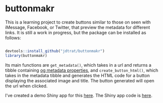 # buttonmakr

This is a learning project to create buttons similar to those on seen with iMessage, Facebook, or Twitter, that preview the metadata for different links. It is still a work in progress, but the package can be installed as follows:

```r

devtools::install_github("jdtrat/buttonmakr")
library(buttonmakr)

```

Its main functions are `get_metadata()`, which takes in a url and returns a tibble containing [og metadata properties](https://ogp.me), and `create_button_html()`, which takes in the metadata tibble and generates the HTML code for a button displaying the associated image and title. The button generated will open the url when clicked.

I've created a demo Shiny app for this [here](https://jdtrat-apps.shinyapps.io/button_maker/). The Shiny app code is [here](https://github.com/jdtrat/buttonmakr/tree/master/button_maker).
